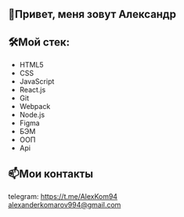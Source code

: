 ## 👋Привет, меня зовут Александр
## 🛠Мой стек: 
- HTML5  
- CSS
- JavaScript
- React.js
- Git
- Webpack
- Node.js
- Figma
- БЭМ
- ООП
- Api 
## 📫Мои контакты
telegram: https://t.me/AlexKom94  
alexanderkomarov994@gmail.com
<!---
Alexander95433/Alexander95433 is a ✨ special ✨ repository because its `README.md` (this file) appears on your GitHub profile.
You can click the Preview link to take a look at your changes.
--->
